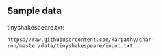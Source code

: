 ## Sample data

tinyshakespeare.txt:

```
https://raw.githubusercontent.com/karpathy/char-rnn/master/data/tinyshakespeare/input.txt
```
